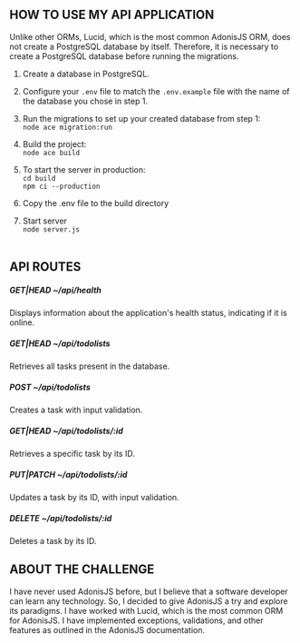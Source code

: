 ## HOW TO USE MY API APPLICATION

Unlike other ORMs, Lucid, which is the most common AdonisJS ORM, does not create a PostgreSQL database by itself. Therefore, it is necessary to create a PostgreSQL database before running the migrations.

1. Create a database in PostgreSQL.

2. Configure your `.env` file to match the `.env.example` file with the name of the database you chose in step 1.

3. Run the migrations to set up your created database from step 1:<br>
```node ace migration:run```

4. Build the project:<br>
`node ace build`

5. To start the server in production:<br>
`cd build`<br>
`npm ci --production`

6. Copy the .env file to the build directory

7. Start server<br>
`node server.js`<br><br>

## API ROUTES

##### GET|HEAD    ~/api/health 
Displays information about the application's health status, indicating if it is online.
##### GET|HEAD     ~/api/todolists
Retrieves all tasks present in the database.
##### POST         ~/api/todolists 
Creates a task with input validation.
##### GET|HEAD     ~/api/todolists/:id
Retrieves a specific task by its ID.
##### PUT|PATCH    ~/api/todolists/:id
Updates a task by its ID, with input validation.
##### DELETE       ~/api/todolists/:id
Deletes a task by its ID.

## ABOUT THE CHALLENGE
I have never used AdonisJS before, but I believe that a software developer can learn any technology. So, I decided to give AdonisJS a try and explore its paradigms. I have worked with Lucid, which is the most common ORM for AdonisJS. I have implemented exceptions, validations, and other features as outlined in the AdonisJS documentation.